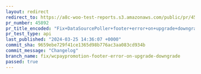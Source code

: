 ```yaml
---
layout: redirect
redirect_to: https://a8c-woo-test-reports.s3.amazonaws.com/public/pr/45892/api/index.html
pr_number: 45892
pr_title_encoded: "Fix+DataSourcePoller+footer+error+on+upgrade+downgrade"
pr_test_type: api
last_published: "2024-03-25 14:36:07 +0000"
commit_sha: 9659ebe729f41ce1365d98b776ac3aa083cd934b
commit_message: "Changelog"
branch_name: fix/wcpaypromotion-footer-error-on-upgrade-downgrade
passed: true
---
```

